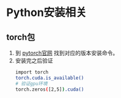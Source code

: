 # Python安装相关

## torch包

1. 到 [pytorch官网](https://pytorch.org/get-started/locally/#windows-prerequisites) 找到对应的版本安装命令。
1. 安装完之后验证
    ```bash
    import torch
    torch.cuda.is_available()
    # 验证gpu环境
    torch.zeros([2,5]).cuda()
    ```